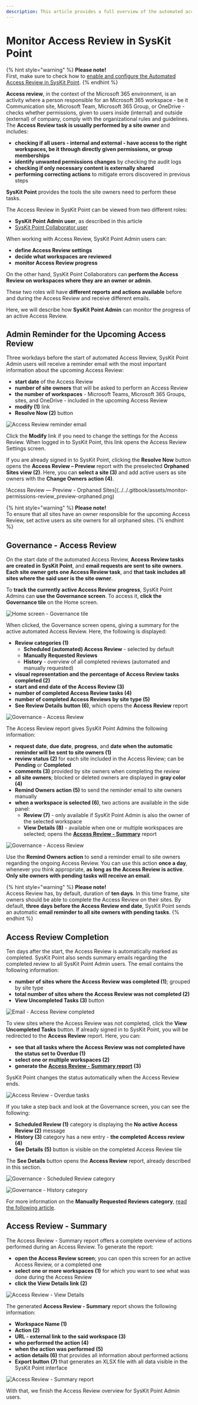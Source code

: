 ```yaml
---
description: This article provides a full overview of the automated access review process for SysKit Point Admins.
---
```


# Monitor Access Review in SysKit Point

{% hint style="warning" %}
**Please note!**  
First, make sure to check how to [enable and configure the Automated Access Review in SysKit Point](enable-permissions-review.md).
{% endhint %}

**Access review**, in the context of the Microsoft 365 environment, is an activity where a person responsible for an Microsoft 365 workspace - be it Communication site, Microsoft Team, Microsoft 365 Group, or OneDrive - checks whether permissions, given to users inside \(internal\) and outside \(external\) of company, comply with the organizational rules and guidelines. The **Access Review task is usually performed by a site owner** and includes:

* **checking if all users - internal and external - have access to the right workspaces, be it through directly given permissions, or group memberships**
* **identify unwanted permissions changes** by checking the audit logs 
* **checking if only necessary content is externally shared**
* **performing correcting actions** to mitigate errors discovered in previous steps

**SysKit Point** provides the tools the site owners need to perform these tasks.

The Access Review in SysKit Point can be viewed from two different roles:

* **SysKit Point Admin user**, as described in this article
* [SysKit Point Collaborator user](../../point-collaborators/access-review.md)

When working with Access Review, SysKit Point Admin users can:

* **define Access Review settings**
* **decide what workspaces are reviewed**
* **monitor Access Review progress**

On the other hand, SysKit Point Collaborators can **perform the Access Review on workspaces where they are an owner or admin**.

These two roles will have **different reports and actions available** before and during the Access Review and receive different emails.

Here, we will describe how **SysKit Point Admin** can monitor the progress of an active Access Review.

## Admin Reminder for the Upcoming Access Review

Three workdays before the start of automated Access Review, SysKit Point Admin users will receive a reminder email with the most important information about the upcoming Access Review:

* **start date** of the Access Review
* **number of site owners** that will be asked to perform an Access Review
* **the number of workspaces** - Microsoft Teams, Microsoft 365 Groups, sites, and OneDrive - included in the upcoming Access Review
* **modify \(1\)** link
* **Resolve Now \(2\)** button

![Access Review reminder email](../../.gitbook/assets/permissions-review_reminder-before.png)

Click the **Modify** link if you need to change the settings for the Access Review. When logged in to SysKit Point, this link opens the Access Review Settings screen.

If you are already signed in to SysKit Point, clicking the **Resolve Now** button opens the **Access Review – Preview** report with the preselected **Orphaned Sites view \(2\)**. Here, you can **select a site \(3\)** and add active users as site owners with the **Change Owners action \(4\)**.

!Access Review &#x2014; Preview - Orphaned Sites](../../.gitbook/assets/monitor-permissions-review_preview-orphaned.png)

{% hint style="warning" %}
**Please note!**  
To ensure that all sites have an owner responsible for the upcoming Access Review, set active users as site owners for all orphaned sites.
{% endhint %}

## Governance - Access Review

On the start date of the automated Access Review, **Access Review tasks are created in SysKit Point**, and **email requests are sent to site owners**. **Each site owner gets one Access Review task**, and **that task includes all sites where the said user is the site owner**.

To **track the currently active Access Review** **progress**, SysKit Point Admins can **use the Governance screen**. To access it, **click the Governance tile** on the Home screen.

![Home screen - Governance tile](../../.gitbook/assets/monitor-permissions-review_home-screen.png)

When clicked, the Governance screen opens, giving a summary for the active automated Access Review. Here, the following is displayed:

* **Review categories \(1\)**
  * **Scheduled \(automated\) Access Review** - selected by default
  * **Manually Requested Reviews**
  * **History** - overview of all completed reviews \(automated and manually requested\)
* **visual representation and the percentage of Access Review tasks completed \(2\)**
* **start and end date of the Access Review \(3\)**
* **number of completed Access Review tasks \(4\)**
* **number of completed Access Reviews by site type \(5\)**
* **See Review Details** **button \(6\)**, which opens the **Access Review** report

![Governance - Access Review](../../.gitbook/assets/monitor-permissions-review_governance.png)

The Access Review report gives SysKit Point Admins the following information:

* **request date**, **due date**, **progress**, and **date when the automatic reminder will be sent to site owners \(1\)**
* **review status \(2\)** for each site included in the Access Review; can be **Pending** or **Completed**
* **comments \(3\)** provided by site owners when completing the review
* **all site owners**; blocked or deleted owners are displayed in **gray color \(4\)**
* **Remind Owners action \(5\)** to send the reminder email to site owners manually 
* **when a workspace is selected \(6\)**, two actions are available in the side panel:
  * **Review \(7\)** - only available if SysKit Point Admin is also the owner of the selected workspace
  * **View Details \(8\)** - available when one or multiple workspaces are selected; opens the [**Access Review - Summary**](monitor-permissions-review.md#permissions-review-summary) report

![Governance - Access Review](../../.gitbook/assets/monitor-permissions-review_permissions-review.png)

Use the **Remind Owners action** to send a reminder email to site owners regarding the ongoing Access Review. You can use this action **once a day**, whenever you think appropriate, **as long as the Access Review is active**. **Only site owners with pending tasks will receive an email**.

{% hint style="warning" %}
**Please note!**  
Access Review has, by default, duration of **ten days**. In this time frame, site owners should be able to complete the Access Review on their sites. By default, **three days before the Access Review end date**, SysKit Point sends an automatic **email reminder to all site owners with pending tasks**.
{% endhint %}

## Access Review Completion

Ten days after the start, the Access Review is automatically marked as completed. SysKit Point also sends summary emails regarding the completed review to all SysKit Point Admin users. The email contains the following information:

* **number of sites where the Access Review was completed \(1\)**; grouped by site type
* **total number of sites where the Access Review was not completed \(2\)**
* **View Uncompleted Tasks \(3\)** button

![Email - Access Review completed](../../.gitbook/assets/monitor-permissions-review_email-after%20%282%29%20%282%29%20%283%29%20%282%29%20%282%29.png)

To view sites where the Access Review was not completed, click the **View Uncompleted Tasks** button. If already signed in to SysKit Point, you will be redirected to the **Access Review** report. Here, you can:

* **see that all tasks where the Access Review was not completed have the status set to Overdue \(1\)** 
* **select one or multiple workspaces \(2\)**
* **generate the** [**Access Review - Summary report**](monitor-permissions-review.md#permissions-review---summary) **\(3\)**

SysKit Point changes the status automatically when the Access Review ends.

![Access Review - Overdue tasks](../../.gitbook/assets/monitor-permissions-review_overdue.png)

If you take a step back and look at the Governance screen, you can see the following:

* **Scheduled Review \(1\)** category is displaying the **No active Access Review \(2\)** message
* **History \(3\)** category has a new entry - **the completed Access review \(4\)**
* **See Details \(5\)** button is visible on the completed Access Review tile

The **See Details** button opens the **Access Review** report, already described in this section.

![Governance - Scheduled Review category](../../.gitbook/assets/monitor-permissions-review_no-active.png)

![Governance - History category](../../.gitbook/assets/monitor-permissions-review_history.png)

For more information on the **Manually Requested Reviews category**, [read the following article](manually-request-permissions-review.md).

## Access Review - Summary

The Access Review - Summary report offers a complete overview of actions performed during an Access Review. To generate the report:

* **open the Access Review screen**; you can open this screen for an active Access Review, or a completed one
* **select one or more workspaces \(1\)** for which you want to see what was done during the Access Review
* **click the View Details link \(2\)** 

![Access Review - View Details](../../.gitbook/assets/monitor-permissions-review_view-details.png)

The generated **Access Review - Summary** report shows the following information:

* **Workspace Name \(1\)**
* **Action \(2\)**
* **URL - external link to the said workspace \(3\)**
* **who performed the action \(4\)** 
* **when the action was performed \(5\)**
* **action details \(6\)** that provides all information about performed actions 
* **Export button \(7\)** that generates an XLSX file with all data visible in the SysKit Point interface

![Access Review - Summary report](../../.gitbook/assets/monitor-permissions-review_summary.png)

With that, we finish the Access Review overview for SysKit Point Admin users.

